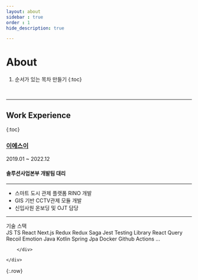 ```yaml
---
layout: about
sidebar : true
order : 1
hide_description: true

---
```


# About

<!--author-->

1. 순서가 있는 목차 만들기
{:toc}

<br/>
<hr/>

## Work Experience
{:toc}

### [이에스이]

<div>
    <div>2019.01 ~ 2022.12</div>
    <div>
        <h4>솔루션사업본부 개발팀 대리</h4>
        <hr/>
        <ul>
            <li>스마트 도시 관제 플랫폼 RINO 개발</li>
            <li>GIS 기반 CCTV관제 모듈 개발</li>
            <li>신입사원 온보딩 및 OJT 담당</li>
        </ul>
        <hr/>
        <div>
            <div>기술 스택</div>
            <span class="badge">JS</span>
            <span class="badge">TS</span>
            <span class="badge">React</span>
            <span class="badge">Next.js</span>
            <span class="badge">Redux</span>
            <span class="badge">Redux Saga</span>
            <span class="badge">Jest</span>
            <span class="badge">Testing Library</span>
            <span class="badge">React Query</span>
            <span class="badge">Recoil</span>
            <span class="badge">Emotion</span>
            <span class="badge">Java</span>
            <span class="badge">Kotlin</span>
            <span class="badge">Spring</span>
            <span class="badge">Jpa</span>
            <span class="badge">Docker</span>
            <span class="badge">Github Actions</span>
            <span class="badge">...</span>
            
        </div>
        
    </div>
</div>
{:.row}





<!--links-->
[이에스이]: http://www.eseict.com/